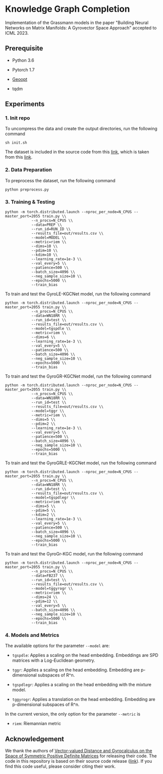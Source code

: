 # Knowledge Graph Completion

Implementation of the Grassmann models in the paper "Building Neural Networks on Matrix Manifolds: A Gyrovector Space Approach" accepted to ICML 2023. 

## Prerequisite

* Python 3.6

* Pytorch 1.7

* [Geoopt](https://github.com/geoopt/geoopt)

* tqdm

## Experiments

### 1. Init repo

To uncompress the data and create the output directories, run the following command

```
sh init.sh
```

The dataset is included in the source code from this [link](https://github.com/fedelopez77/gyrospd), 
which is taken from this [link](https://github.com/villmow/datasets_knowledge_embedding).  

### 2. Data Preparation

To preprocess the dataset, run the following command

```
python preprocess.py
```

### 3. Training & Testing

```
python -m torch.distributed.launch --nproc_per_node=N_CPUS --master_port=2055 train.py \\
            --n_procs=N_CPUS \\
            --data=PREP \\
            --run_id=RUN_ID \\
            --results_file=out/results.csv \\
            --model=MODEL \\
            --metric=riem \\
            --dims=10 \\
            --pdim=10 \\
            --kdim=10 \\
            --learning_rate=1e-3 \\
            --val_every=5 \\
            --patience=500 \\
            --batch_size=4096 \\
            --neg_sample_size=10 \\
            --epochs=5000 \\
            --train_bias
```

To train and test the GyroLE-KGCNet model, run the following command

```
python -m torch.distributed.launch --nproc_per_node=N_CPUS --master_port=2055 train.py \\
            --n_procs=N_CPUS \\
            --data=WN18RR \\
            --run_id=test \\
            --results_file=out/results.csv \\
            --model=tgspdle \\
            --metric=riem \\
            --dims=6 \\
            --learning_rate=1e-3 \\
            --val_every=5 \\
            --patience=500 \\
            --batch_size=4096 \\
            --neg_sample_size=10 \\
            --epochs=5000 \\
            --train_bias
```

To train and test the GyroGR-KGCNet model, run the following command

```
python -m torch.distributed.launch --nproc_per_node=N_CPUS --master_port=2055 train.py \\
            --n_procs=N_CPUS \\
            --data=WN18RR \\
            --run_id=test \\
            --results_file=out/results.csv \\
            --model=tggr \\
            --metric=riem \\
            --dims=5 \\
            --pdim=2 \\
            --learning_rate=1e-3 \\
            --val_every=5 \\
            --patience=500 \\
            --batch_size=4096 \\
            --neg_sample_size=10 \\
            --epochs=5000 \\
            --train_bias
```

To train and test the GyroGRLE-KGCNet model, run the following command

```
python -m torch.distributed.launch --nproc_per_node=N_CPUS --master_port=2055 train.py \\
            --n_procs=N_CPUS \\
            --data=WN18RR \\
            --run_id=test \\
            --results_file=out/results.csv \\
            --model=tgspdlegr \\
            --metric=riem \\
            --dims=5 \\
            --pdim=5 \\
            --kdim=2 \\
            --learning_rate=1e-3 \\
            --val_every=5 \\
            --patience=500 \\
            --batch_size=4096 \\
            --neg_sample_size=10 \\
            --epochs=5000 \\
            --train_bias
```

To train and test the GyroGr-KGC model, run the following command

```
python -m torch.distributed.launch --nproc_per_node=N_CPUS --master_port=2055 train.py \\
            --n_procs=N_CPUS \\
            --data=FB237 \\
            --run_id=test \\
            --results_file=out/results.csv \\
            --model=tggyrogr \\
            --metric=riem \\
            --dims=24 \\
            --pdim=12 \\                      
            --val_every=5 \\            
            --batch_size=4096 \\
            --neg_sample_size=10 \\
            --epochs=5000 \\
            --train_bias
```

### 4. Models and Metrics

The available options for the parameter `--model` are:

* `tgspdle`: Applies a scaling on the head embedding. Embeddings are SPD matrices with a Log-Euclidean geometry. 

* `tggr`: Applies a scaling on the head embedding. Embedding are p-dimensional subspaces of R^n. 

* `tgspdlegr`: Applies a scaling on the head embedding with the mixture model. 

* `tggyrogr`: Applies a translation on the head embedding. Embedding are p-dimensional subspaces of R^n.  

In the current version, the only option for the parameter `--metric` is 

* `riem`: Riemannian metric

## Acknowledgement

We thank the authors of [Vector-valued Distance and Gyrocalculus on the Space of Symmetric Positive Definite Matrices](https://arxiv.org/pdf/2110.13475.pdf) for releasing their code. The code in this repository is based on their source code release ([link](https://github.com/fedelopez77/gyrospd)). If you find this code useful, please consider citing their work.








